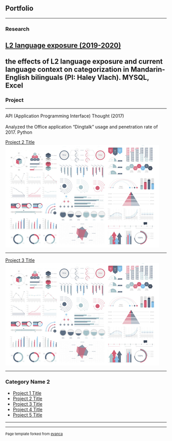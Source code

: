 ## Portfolio

---

### Research

[L2 language exposure (2019-2020)](https://ugradsymposium.wisc.edu/wp-content/uploads/sites/454/2020/05/Zhou-and-Tong.pdf)
<br><br>
the effects of L2 language exposure and current language context on categorization in Mandarin-English bilinguals (PI: Haley Vlach). MYSQL, Excel
---

### Project
---
API (Application Programming Interface) Thought (2017)
<br><br>
Analyzed the Office
application “Dingtalk” usage and penetration rate of 2017. Python

[Project 2 Title](/pdf/sample_presentation.pdf)
<img src="images/dummy_thumbnail.jpg?raw=true"/>

---
[Project 3 Title](http://example.com/)
<img src="images/dummy_thumbnail.jpg?raw=true"/>

---

### Category Name 2

- [Project 1 Title](http://example.com/)
- [Project 2 Title](http://example.com/)
- [Project 3 Title](http://example.com/)
- [Project 4 Title](http://example.com/)
- [Project 5 Title](http://example.com/)

---




---
<p style="font-size:11px">Page template forked from <a href="https://github.com/evanca/quick-portfolio">evanca</a></p>
<!-- Remove above link if you don't want to attibute -->
